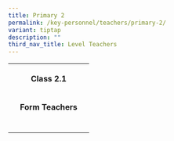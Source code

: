 ```yaml
---
title: Primary 2
permalink: /key-personnel/teachers/primary-2/
variant: tiptap
description: ""
third_nav_title: Level Teachers
---
```

<table><tbody><tr><th rowspan="1" colspan="1"><p></p></th><th rowspan="1" colspan="1"><p>Class 2.1</p></th><th rowspan="1" colspan="1"><p></p></th></tr><tr><td rowspan="1" colspan="1"><p></p></td><td rowspan="1" colspan="1"><p><strong>Form Teachers</strong></p></td><td rowspan="1" colspan="1"><p></p></td></tr><tr><td rowspan="1" colspan="1"><p></p></td><td rowspan="1" colspan="1"><p></p></td><td rowspan="1" colspan="1"><p></p></td></tr></tbody></table><p></p>